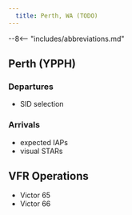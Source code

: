 ```yaml
---
  title: Perth, WA (TODO)
---
```


--8<-- "includes/abbreviations.md"

## Perth (YPPH)
### Departures
- SID selection

### Arrivals
- expected IAPs
- visual STARs

## VFR Operations
- Victor 65
- Victor 66
